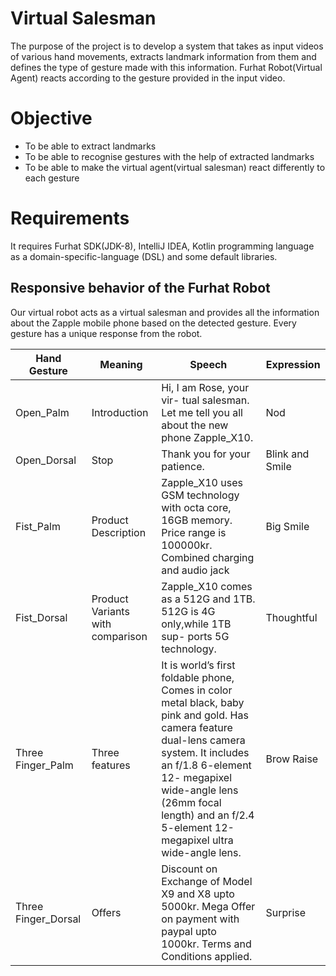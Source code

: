 # Virtual Salesman
The purpose of the project is to develop a system that takes as input videos of various hand movements, extracts landmark information from them and defines the type of gesture made with this information. Furhat Robot(Virtual Agent) reacts according to the gesture provided in the input video.

# Objective
* To be able to extract landmarks
* To be able to recognise gestures with the help of extracted landmarks
* To be able to make the virtual agent(virtual salesman) react differently to each gesture

# Requirements
 It requires Furhat SDK(JDK-8), IntelliJ IDEA, Kotlin programming language  as a domain-specific-language (DSL) and some default libraries. 


## Responsive behavior of the Furhat Robot

Our virtual robot acts as a virtual salesman and provides all the information about the Zapple mobile phone based on the detected gesture. Every gesture has a unique response from the robot.

|Hand Gesture | Meaning |Speech |  Expression |
| ------------- |-------------| -----| -----|
|Open_Palm   | Introduction | Hi, I am Rose, your vir- tual salesman. Let me tell you all about the new phone Zapple_X10. | Nod |
|Open_Dorsal  | Stop | Thank you for your patience. | Blink	and Smile |
|Fist_Palm   | Product	Description | Zapple_X10 uses GSM technology with octa core, 16GB memory. Price range is 100000kr. Combined charging and audio jack | Big Smile |
|Fist_Dorsal  | Product	Variants with comparison | Zapple_X10 comes as a 512G and 1TB. 512G is 4G only,while 1TB sup- ports 5G technology.| Thoughtful |
|Three Finger_Palm  |Three features | It is world’s first foldable phone, Comes in color metal black, baby pink and gold. Has camera feature dual-lens camera system.  It   includes an f/1.8 6-element 12- megapixel wide-angle lens (26mm focal length) and an f/2.4 5-element 12-megapixel ultra wide-angle lens.| Brow Raise |
|Three Finger_Dorsal  | Offers | Discount on Exchange of Model X9 and X8 upto 5000kr. Mega Offer on payment with paypal upto 1000kr. Terms and Conditions applied.| Surprise|



